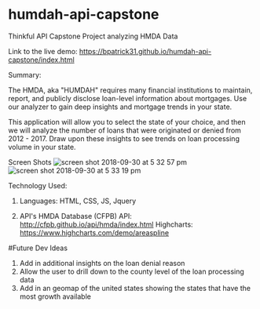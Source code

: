 # humdah-api-capstone
Thinkful API Capstone Project analyzing HMDA Data

Link to the live demo: https://bpatrick31.github.io/humdah-api-capstone/index.html

Summary:

The HMDA, aka "HUMDAH" requires many financial institutions to maintain, report, and publicly disclose loan-level information about mortgages. Use our analyzer to gain deep insights and mortgage trends in your state.

This application will allow you to select the state of your choice, and then we will analyze the number of loans that were originated or denied from 2012 - 2017. Draw upon these insights to see trends on loan processing volume in your state.

Screen Shots
![screen shot 2018-09-30 at 5 32 57 pm](https://user-images.githubusercontent.com/19401140/46265074-3ff80900-c4d8-11e8-9a6b-8f116ed753bb.png)
![screen shot 2018-09-30 at 5 33 19 pm](https://user-images.githubusercontent.com/19401140/46265073-3ff80900-c4d8-11e8-88fd-fe6c6d9396ac.png)


Technology Used:
1) Languages:
      HTML, CSS, JS, Jquery
      
2) API's
    HMDA Database (CFPB) API: http://cfpb.github.io/api/hmda/index.html
    Highcharts: https://www.highcharts.com/demo/areaspline
    

#Future Dev Ideas
1) Add in additional insights on the loan denial reason
2) Allow the user to drill down to the county level of the loan processing data
3) Add in an geomap of the united states showing the states that have the most growth available

    

